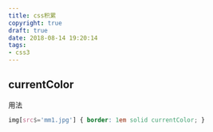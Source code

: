 ```yaml
---
title: css积累
copyright: true
draft: true
date: 2018-08-14 19:20:14
tags:
- css3
---
```


## currentColor
用法
``` css
img[src$='mm1.jpg'] { border: 1em solid currentColor; }
```